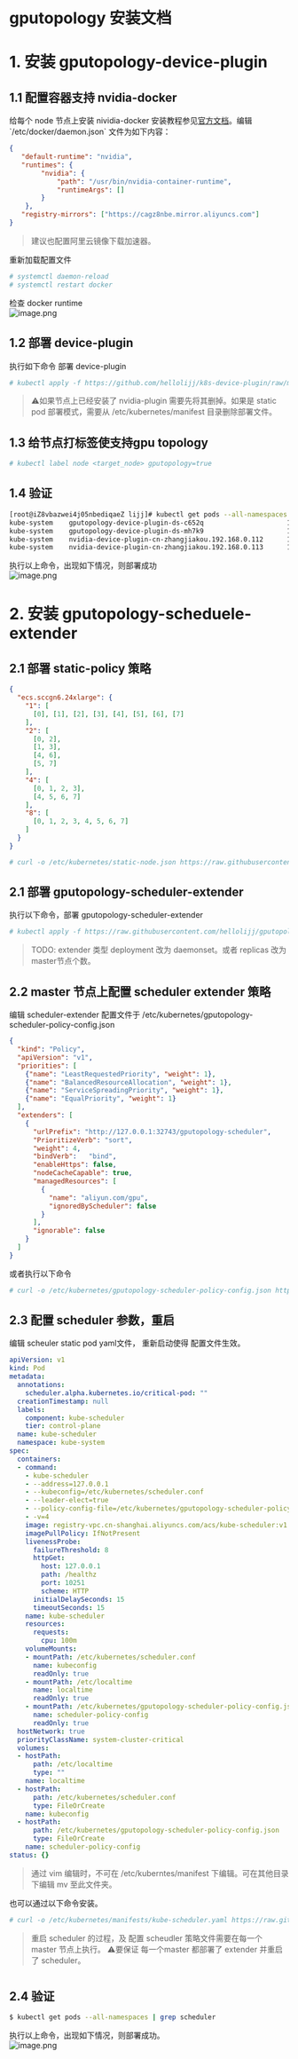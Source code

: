 # gputopology 安装文档

<a name="JhL1G"></a>
# 1. 安装 gputopology-device-plugin

<a name="eA1nV"></a>
## 1.1 配置容器支持 nvidia-docker

给每个 node 节点上安装 nividia-docker 安装教程参见[官方文档](https://github.com/NVIDIA/nvidia-docker/wiki/Installation-(version-2.0))。编辑 `/etc/docker/daemon.json` 文件为如下内容：

```json
{
   "default-runtime": "nvidia",
   "runtimes": {
        "nvidia": {
            "path": "/usr/bin/nvidia-container-runtime",
            "runtimeArgs": []
        }
    },
   "registry-mirrors": ["https://cagz8nbe.mirror.aliyuncs.com"]
}
```

> 建议也配置阿里云镜像下载加速器。


重新加载配置文件
```bash
# systemctl daemon-reload
# systemctl restart docker
```

检查 docker runtime<br />![image.png](https://cdn.nlark.com/yuque/0/2019/png/394957/1562773092661-01701200-756b-425a-8940-8b26fe72db40.png#align=left&display=inline&height=93&name=image.png&originHeight=186&originWidth=954&size=59640&status=done&width=477)

<a name="O3Zai"></a>
## [](https://www.yuque.com/lijunjun-bjkm9/rwyxlc/quqwog#MKZ6D)1.2 部署 device-plugin 

执行如下命令 部署 device-plugin

```bash
# kubectl apply -f https://github.com/hellolijj/k8s-device-plugin/raw/master/deploy/gputopology-device-plugin.yaml
```

> ⚠️如果节点上已经安装了 nvidia-plugin 需要先将其删掉。如果是 static pod 部署模式，需要从 /etc/kubernetes/manifest 目录删除部署文件。

<a name="sp8Mo"></a>
## 1.3 给节点打标签使支持gpu topology

```yaml
# kubectl label node <target_node> gputopology=true
```

<a name="sa3Zz"></a>
## 1.4 验证 

```bash
[root@iZ8vbazwei4j05nbediqaeZ lijj]# kubectl get pods --all-namespaces -o wide -w | grep device
kube-system    gputopology-device-plugin-ds-c652q                     1/1     Running     0          47h     192.168.0.112   cn-zhangjiakou.192.168.0.112   <none>
kube-system    gputopology-device-plugin-ds-mh7k9                     1/1     Running     0          47h     192.168.0.113   cn-zhangjiakou.192.168.0.113   <none>
kube-system    nvidia-device-plugin-cn-zhangjiakou.192.168.0.112      1/1     Running     6          15d     192.168.0.112   cn-zhangjiakou.192.168.0.112   <none>
kube-system    nvidia-device-plugin-cn-zhangjiakou.192.168.0.113      1/1     Running     4          19d     192.168.0.113   cn-zhangjiakou.192.168.0.113   <none>
```

执行以上命令，出现如下情况，则部署成功<br />![image.png](https://cdn.nlark.com/yuque/0/2019/png/394957/1564472587692-311f29d0-d0dd-4a1c-b43b-30b90ef5b347.png#align=left&display=inline&height=96&name=image.png&originHeight=192&originWidth=2336&size=156400&status=done&width=1168)
<a name="DRRfR"></a>
###
<a name="SCz2t"></a>
# 2. 安装 gputopology-scheduele-extender 

<a name="ZgJR2"></a>
## 2.1 部署 static-policy 策略

```json
{
  "ecs.sccgn6.24xlarge": {
    "1": [
      [0], [1], [2], [3], [4], [5], [6], [7]
    ],
    "2": [
      [0, 2],
      [1, 3],
      [4, 6],
      [5, 7]
    ],
    "4": [
      [0, 1, 2, 3],
      [4, 5, 6, 7]
    ],
    "8": [
      [0, 1, 2, 3, 4, 5, 6, 7]
    ]
  }
}
```

```bash
# curl -o /etc/kubernetes/static-node.json https://raw.githubusercontent.com/hellolijj/gputopology-scheduler-extender/master/config/static-node.json
```

<a name="2qrue"></a>
## 2.1 部署 gputopology-scheduler-extender

执行以下命令，部署 gputopology-scheduler-extender

```bash
# kubectl apply -f https://raw.githubusercontent.com/hellolijj/gputopology-scheduler-extender/master/config/gputopology-schd-extender.yaml
```

> TODO: extender 类型 deployment 改为 daemonset。或者 replicas 改为 master节点个数。


<a name="rWjpe"></a>
## [](https://www.yuque.com/lijunjun-bjkm9/rwyxlc/quqwog#EJleN)2.2 master 节点上配置 scheduler extender 策略
编辑 scheduler-extender 配置文件于 /etc/kubernetes/gputopology-scheduler-policy-config.json
```json
{
  "kind": "Policy",
  "apiVersion": "v1",
  "priorities": [
    {"name": "LeastRequestedPriority", "weight": 1},
    {"name": "BalancedResourceAllocation", "weight": 1},
    {"name": "ServiceSpreadingPriority", "weight": 1},
    {"name": "EqualPriority", "weight": 1}
  ],
  "extenders": [
    {
      "urlPrefix": "http://127.0.0.1:32743/gputopology-scheduler",
      "PrioritizeVerb": "sort",
      "weight": 4,
      "bindVerb":   "bind",
      "enableHttps": false,
      "nodeCacheCapable": true,
      "managedResources": [
        {
          "name": "aliyun.com/gpu",
          "ignoredByScheduler": false
        }
      ],
      "ignorable": false
    }
  ]
}
```
或者执行以下命令
```bash
# curl -o /etc/kubernetes/gputopology-scheduler-policy-config.json https://raw.githubusercontent.com/hellolijj/gputopology-scheduler-extender/master/config/gputopology-scheduler-policy-config.json
```


<a name="8suz0"></a>
## 2.3 配置 scheduler 参数，重启

编辑 scheuler static pod yaml文件， 重新启动使得 配置文件生效。

```yaml
apiVersion: v1
kind: Pod
metadata:
  annotations:
    scheduler.alpha.kubernetes.io/critical-pod: ""
  creationTimestamp: null
  labels:
    component: kube-scheduler
    tier: control-plane
  name: kube-scheduler
  namespace: kube-system
spec:
  containers:
  - command:
    - kube-scheduler
    - --address=127.0.0.1
    - --kubeconfig=/etc/kubernetes/scheduler.conf
    - --leader-elect=true
    - --policy-config-file=/etc/kubernetes/gputopology-scheduler-policy-config.json
    - -v=4
    image: registry-vpc.cn-shanghai.aliyuncs.com/acs/kube-scheduler:v1.12.6-aliyun.1
    imagePullPolicy: IfNotPresent
    livenessProbe:
      failureThreshold: 8
      httpGet:
        host: 127.0.0.1
        path: /healthz
        port: 10251
        scheme: HTTP
      initialDelaySeconds: 15
      timeoutSeconds: 15
    name: kube-scheduler
    resources:
      requests:
        cpu: 100m
    volumeMounts:
    - mountPath: /etc/kubernetes/scheduler.conf
      name: kubeconfig
      readOnly: true
    - mountPath: /etc/localtime
      name: localtime
      readOnly: true
    - mountPath: /etc/kubernetes/gputopology-scheduler-policy-config.json
      name: scheduler-policy-config
      readOnly: true
  hostNetwork: true
  priorityClassName: system-cluster-critical
  volumes:
  - hostPath:
      path: /etc/localtime
      type: ""
    name: localtime
  - hostPath:
      path: /etc/kubernetes/scheduler.conf
      type: FileOrCreate
    name: kubeconfig
  - hostPath:
      path: /etc/kubernetes/gputopology-scheduler-policy-config.json
      type: FileOrCreate
    name: scheduler-policy-config
status: {}
```

> 通过 vim 编辑时，不可在 /etc/kuberntes/manifest 下编辑。可在其他目录下编辑 mv 至此文件夹。


也可以通过以下命令安装。
```bash
# curl -o /etc/kubernetes/manifests/kube-scheduler.yaml https://raw.githubusercontent.com/hellolijj/gputopology-scheduler-extender/master/config/kube-scheduler.yaml
```

> 重启 scheduler 的过程，及 配置 scheudler 策略文件需要在每一个 master 节点上执行。
> ⚠️要保证 每一个master 都部署了 extender 并重启了 scheduler。

<a name="3qith"></a>
#
<a name="JTJAy"></a>
## 2.4 验证

```bash
$ kubectl get pods --all-namespaces | grep scheduler
```

执行以上命令，出现如下情况，则部署成功。<br />![image.png](https://cdn.nlark.com/yuque/0/2019/png/394957/1562762437400-9817d044-90ef-445d-8709-e2638b63f1fa.png#align=left&display=inline&height=209&name=image.png&originHeight=418&originWidth=1536&size=254619&status=done&width=768)

